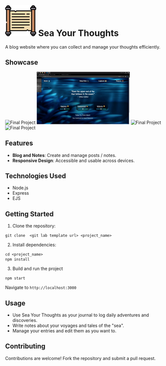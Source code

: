 # <img src="https://github.com/muslewski/sea-your-thoughts/blob/main/public/images/icons/parchment.png" width="100" height="100" /> Sea Your Thoughts

A blog website where you can collect and manage your thoughts efficiently.

## Showcase
<img src="https://github.com/muslewski/sea-your-thoughts/blob/main/home.gif" alt="Final Project" width="500"> 
<img src="https://github.com/muslewski/sea-your-thoughts/blob/main/deepDives.gif" alt="Final Project" width="300">
<img src="https://github.com/muslewski/sea-your-thoughts/blob/main/logbook.gif" alt="Final Project" width="300"> <img src="https://github.com/muslewski/sea-your-thoughts/blob/main/purpose.gif" alt="Final Project" width="300">

## Features

- **Blog and Notes**: Create and manage posts / notes.
- **Responsive Design**: Accessible and usable across devices.

## Technologies Used

- Node.js
- Express
- EJS

## Getting Started

1. Clone the repository:
```
git clone  <git lab template url> <project_name>
```
2. Install dependencies:
```
cd <project_name>
npm install
```
3. Build and run the project
```
npm start
```
  Navigate to `http://localhost:3000`

## Usage
- Use Sea Your Thoughts as your journal to log daily adventures and discoveries.
- Write notes about your voyages and tales of the "sea".
- Manage your entries and edit them as you want to.

## Contributing

Contributions are welcome! Fork the repository and submit a pull request.
